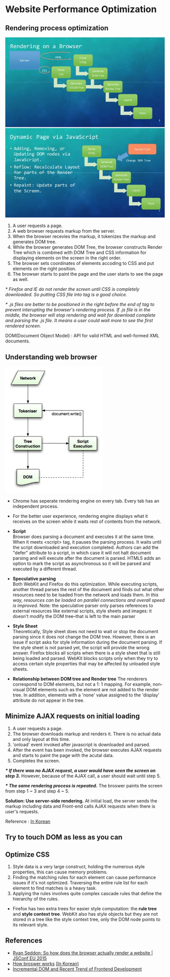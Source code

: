 # Website Performance Optimization

## Rendering process optimization

![Rendering on a broswer](https://github.com/carly-lee/TIL/raw/master/resouces/images/incremental-dom-and-recent-trend-of-frontend-development-5-638.jpg)
![Dynamic page via Javascript](https://github.com/carly-lee/TIL/raw/master/resouces/images/incremental-dom-and-recent-trend-of-frontend-development-7-638.jpg)

1. A user requests a page.
2. A web browser requests markup from the server.
3. When the browser recevies the markup, it tokenizes the markup and generates DOM tree. 
4. While the browser generates DOM Tree, the browser constructs Render Tree which is combined with DOM Tree and CSS information for displaying elements on the screen in the right order.
5. The browser sets coordinates of elements accoding to CSS and put elements on the right position.
6. The browser starts to paint the page and the user starts to see the page as well.

_* Firefox and IE do not render the screen until CSS is completely downloaded. So putting CSS file into <head> tag is a good choice._

_* .js files are better to be positioned in the right before the end of <body> tag to prevent interupting the browser's rendering process. If .js file is in the middle, the browser will stop rendering and wait for download complete and parsing the .js file. It means a user could wait more to see the first rendered screen._

DOM(Document Object Model) : API for valid HTML and well-formed XML documents.

## Understanding web browser

![](https://github.com/carly-lee/TIL/raw/master/resouces/images/image017.png)

- Chrome has seperate rendering engine on every tab. Every tab has an independent process. 

- For the better user experience, rendering engine displays what it receives on the screen while it waits rest of contents from the network.

- **Script**    
Browser does parsing a document and executes it at the same time. When it meets \<script> tag, it pauses the parsing process. It waits until the script downloaded and execution completed. Authors can add the "defer" attribute to a script, in which case it will not halt document parsing and will execute after the document is parsed. HTML5 adds an option to mark the script as asynchronous so it will be parsed and executed by a different thread.

- **Speculative parsing**   
Both WebKit and Firefox do this optimization. While executing scripts, another thread parses the rest of the document and finds out what other resources need to be loaded from the network and loads them. _In this way, resources can be loaded on parallel connections and overall speed is improved._ Note: the speculative parser only parses references to external resources like external scripts, style sheets and images: it doesn't modify the DOM tree–that is left to the main parser

- **Style Sheet**  
 Theoretically, Style sheet does not need to wait or stop the document parsing since it does not change the DOM tree.  However, there is an issue if script asks for style information during the document parsing. If the style sheet is not parsed yet, the script will provide the wrong answer. Firefox blocks all scripts when there is a style sheet that is still being loaded and parsed. WebKit blocks scripts only when they try to access certain style properties that may be affected by unloaded style sheets.

- **Relationship between DOM tree and Render tree**
The renderers correspond to DOM elements, but not a 1: 1 mapping. For example, non-visual DOM elements such as the <head> element are not added to the render tree. In addition, elements with a 'none' value assigned to the 'display' attribute do not appear in the tree.


## Minimize AJAX requests on initial loading

1. A user requests a page.
2. The browser downloads markup and renders it. There is no actual data and only layout at this time.
3. 'onload' event invoked after javascript is downloaded and parsed.
4. After the event has been invoked, the browser executes AJAX requests and starts to paint the page with the acutal data.
5. Completes the screen. 

**_\* If there was no AJAX request, a user would have seen the screen on step 3._** However, because of the AJAX call, a user should wait until step 5.

**_\* The same rendering process is repeated._** The broswer paints the screen from step 1 ~ 3 and step 4 ~ 5.

**Solution: Use server-side rendering.** At initial load, the server sends the markup including data and Front-end calls AJAX requests when there is user's requests.


Reference : [In Korean](http://wikibook.co.kr/article/web-sites-optimization-1/)

## Try to touch DOM as less as you can

## Optimize CSS 

1. Style data is a very large construct, holding the numerous style properties, this can cause memory problems.
2. Finding the matching rules for each element can cause performance issues if it's not optimized. Traversing the entire rule list for each element to find matches is a heavy task. 
3. Applying the rules involves quite complex cascade rules that define the hierarchy of the rules.

* Firefox has two extra trees for easier style computation: the **rule tree** and **style context tree**. WebKit also has style objects but they are not stored in a tree like the style context tree, only the DOM node points to its relevant style.


## References

- [Ryan Seddon: So how does the browser actually render a website | JSConf EU 2015](https://youtu.be/SmE4OwHztCc)
- [How broswer works](https://www.html5rocks.com/en/tutorials/internals/howbrowserswork/) [(In Korean)](http://d2.naver.com/helloworld/59361)
- [Incremental DOM and Recent Trend of Frontend Development](http://www.slideshare.net/zoetrope/incremental-dom-and-recent-trend-of-frontend-development)